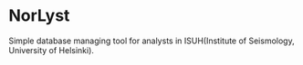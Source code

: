 # NorLyst
Simple database managing tool for analysts in ISUH(Institute of Seismology, University of Helsinki).
